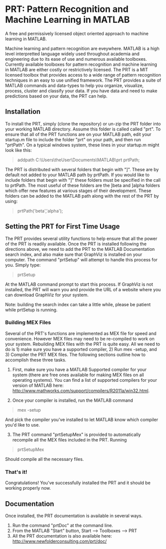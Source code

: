 PRT: Pattern Recognition and Machine Learning in MATLAB
=========

A free and permissively licensed object oriented approach to machine learning in MATLAB.

Machine learning and pattern recognition are eveywhere. MATLAB is a high level interpretted language widely used throughout academia and engineering due to its ease of use and numerous available toolboxes. Currently available toolboxes for pattern recognition and machine learning in MATLAB are either costly or restrictively licensed. The PRT is a MIT licensed toolbox that provides access to a wide range of pattern recognition techniques in an easy to use unified framework. The PRT provides a suite of MATLAB commands and data-types to help you organize, visualize, process, cluster and classify your data. If you have data and need to make predictions based on your data, the PRT can help.

Installation
------------

To install the PRT, simply (clone the repository) or un-zip the PRT folder into your working MATLAB directory. Assume this folder is called called "prt". To ensure that all of the PRT functions are on your MATLAB path, edit your startup.m file to include the folder "prt" on your path, and then run "prtPath". On a typical windows system, these lines in your startup.m might look like this:

> addpath C:\Users\theUser\Documents\MATLAB\prt
> prtPath;

The PRT is distributed with several folders that begin with "]". These are by default not added to your MATLAB path by prtPath. If you would like to include folders that begin with "]" these folders must be specified in the call to prtPath. The most useful of these folders are the ]beta and ]alpha folders which offer new features at various stages of their development. These folders can be added to the MATLAB path along with the rest of the PRT by using:

> prtPath('beta','alpha');


Setting the PRT for First Time Usage
------------------------------------

The PRT provides several utility functions to help ensure that all the power of the PRT is readily available. Once the PRT is installed following the directions above, we need to add the PRT to the MATLAB Documentation search index, and also make sure that GraphViz is installed on your computer. The command "prtSetup" will attempt to handle this process for you. Simply type:

> prtSetup

At the MATLAB command prompt to start this process. If GraphViz is not installed, the PRT will warn you and provide the URL of a website where you can download GraphViz for your system.

Note: building the search index can take a little while, please be patient while prtSetup is running.

### Building MEX Files

Several of the PRT's functions are implemented as MEX file for speed and convenience. However MEX files may need to be re-compiled to work on your system. Rebuilding MEX files with the PRT is quite easy. All we need to do is 1) make sure you have a supported compiler, 2) Run mex -setup, and 3) Compiler the PRT MEX files. The following sections outline how to accomplish these three tasks.

1) First, make sure you have a MATLAB Supported compiler for your system (there are free ones available for making MEX files on all operating systems). You can find a list of supported compilers for your version of MATLAB here: http://www.mathworks.com/support/compilers/R2011a/win32.html.

2) Once your compiler is installed, run the MATLAB command

> mex -setup

And pick the compiler you've installed to let MATLAB know which compiler you'd like to use.

3) The PRT command "prtSetupMex" is provided to automatically recompile all the MEX files included in the PRT. Running

> prtSetupMex

Should compile all the necessary files.

### That's it!

Congratulations! You've successfully installed the PRT and it should be working properly now.

Documentation
-------------

Once installed, the PRT documentation is available in several ways.

 1) Run the command "prtDoc" at the command line.
 2) From the MATLAB "Start" button, Start --> Toolboxes --> PRT
 3) All the PRT documentation is also available here: <http://www.newfolderconsulting.com/prt/doc/>
